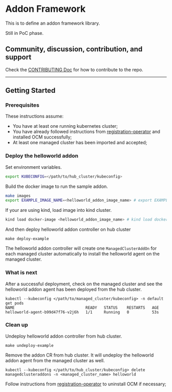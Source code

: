 # Addon Framework

This is to define an addon framework library.

Still in PoC phase.

## Community, discussion, contribution, and support

Check the [CONTRIBUTING Doc](CONTRIBUTING.md) for how to contribute to the repo.

<!--

You can reach the maintainers of this project at:

- [#xxx on Slack](https://slack.com/signin?redir=%2Fmessages%2Fxxx)

-->

------
## Getting Started

### Prerequisites

These instructions assume:

- You have at least one running kubernetes cluster;
- You have already followed instructions from [registration-operator](https://github.com/open-cluster-management-io/registration-operator) and installed OCM successfully;
- At least one managed cluster has been imported and accepted;

### Deploy the helloworld addon
Set environment variables.
```sh
export KUBECONFIG=</path/to/hub_cluster/kubeconfig>
```

Build the docker image to run the sample addon.
```sh
make images
export EXAMPLE_IMAGE_NAME=<helloworld_addon_image_name> # export EXAMPLE_IMAGE_NAME=quay.io/open-cluster-management/helloworld-addon:latest
```

If your are using kind, load image into kind cluster.
```sh
kind load docker-image <helloworld_addon_image_name> # kind load docker-image quay.io/open-cluster-management/helloworld-addon:latest
```

And then deploy helloworld addon controller on hub cluster
```
make deploy-example
```
The helloworld addon controller will create one `ManagedClusterAddOn` for each managed cluster automatically to install the helloworld agent on the managed cluster.

### What is next
After a successful deployment, check on the managed cluster and see the helloworld addon agent has been deployed from the hub cluster.
```
kubectl --kubeconfig </path/to/managed_cluster/kubeconfig> -n default get pods
NAME                               READY   STATUS    RESTARTS   AGE
helloworld-agent-b99d47f76-v2j6h   1/1     Running   0          53s
```

### Clean up
Undeploy helloworld addon controller from hub cluster.
```
make undeploy-example
```

Remove the addon CR from hub cluster. It will undeploy the helloworld addon agent from the managed cluster as well.
```
kubectl --kubeconfig </path/to/hub_cluster/kubeconfig> delete managedclusteraddons -n <managed_cluster_name> helloworld
```

Follow instructions from [registration-operator](https://github.com/open-cluster-management-io/registration-operator) to uninstall OCM if necessary;

<!--
## XXX References

If you have any further question about xxx, please refer to
[XXX help documentation](docs/xxx_help.md) for further information.
-->